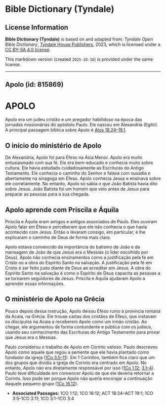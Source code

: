 # Bible Dictionary (Tyndale)

## License Information

**Bible Dictionary (Tyndale)** is based on and adapted from: _Tyndale Open Bible Dictionary_, [Tyndale House Publishers](https://tyndaleopenresources.com/), 2023, which is licensed under a [CC BY-SA 4.0 license](https://creativecommons.org/licenses/by-sa/4.0/legalcode.en).

This markdown version (created `2025-10-16`) is provided under the same license.



--------------------------------

## Apolo (id: 815869)

APOLO
=====

Apolo era um judeu cristão e um pregador habilidoso na época das jornadas missionárias do apóstolo Paulo. Ele nasceu em Alexandria (Egito). A principal passagem bíblica sobre Apolo é [Atos 18\.24–19\.1](https://ref.ly/Acts18:24-Acts19:1).

O início do ministério de Apolo
-------------------------------

De Alexandria, Apolo foi para Éfeso na Ásia Menor. Apolo era muito entusiasmado com sua fé. Ele era bem\-educado e conhecia muito sobre cultura. Ele havia estudado cuidadosamente as Escrituras do Antigo Testamento. Ele conhecia o caminho do Senhor e falava com ousadia e abertamente na sinagoga em Éfeso. Apolo conhecia Jesus e ensinava sobre ele corretamente. No entanto, Apolo só sabia o que João Batista havia dito sobre Jesus. João Batista foi um homem que veio antes de Jesus para preparar as pessoas para a sua chegada.

Apolo aprende com Priscila e Áquila
-----------------------------------

Priscila e Áquila eram amigos e antigos associados de Paulo. Eles ouviram Apolo falar em Éfeso e perceberam que ele não conhecia o que havia acontecido com Jesus. Então o levaram consigo, em particular, e lhe explicaram o caminho de Deus de forma mais clara.

Apolo estava convencido da importância do batismo de João e da mensagem de João de que Jesus era o Messias (o líder escolhido por Deus). Apolo não conhecia ensinamentos como a justificação pela fé em Cristo ou a obra do Espírito Santo na salvação. A justificação pela fé em Cristo é ser feito justo diante de Deus ao acreditar em Jesus. A obra do Espírito Santo na salvação é como o Espírito de Deus capacita as pessoas a se tornarem seguidores de Jesus. Priscila e Áquila ajudaram Apolo a aprender essas informações.

O ministério de Apolo na Grécia
-------------------------------

Pouco depois dessa instrução, Apolo deixou Éfeso rumo à província romana da Acaia, na Grécia. Ele trouxe cartas dos cristãos de Éfeso, que instavam os discípulos na Acaia a receberem Apolo como um irmão cristão. Ao chegar, ele argumentou de forma contundente e pública com os judeus, usando seu conhecimento das Escrituras do Antigo Testamento para provar que Jesus era o Messias.

Paulo considerou o trabalho de Apolo em Corinto valioso. Paulo descreveu Apolo como aquele que regou a semente que ele havia plantado como fundador da igreja ([1Co 3\.5–11](https://ref.ly/1Cor3:5-1Cor3:11)). Em 1 Coríntios, também fica claro que um dos grupos que dividia a igreja de Corinto era centrado em Apolo. No entanto, Apolo não era diretamente responsável por isso ([1Co 1\.12](https://ref.ly/1Cor1:12); [3\.1–4](https://ref.ly/1Cor3:1-1Cor3:4)). Paulo teve dificuldade em convencer Apolo de que ele deveria retornar a Corinto. Isso pode ser porque Apolo não queria encorajar a continuação daquele pequeno grupo ([1Co 16\.12](https://ref.ly/1Cor16:12)).

* **Associated Passages:** 1CO 1:12; 1CO 16:12; ACT 18:24–ACT 19:1; 1CO 3:5–1CO 3:11; 1CO 3:1–1CO 3:4

